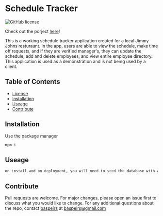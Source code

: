 # Schedule Tracker
![GitHub license](https://img.shields.io/badge/license-None-blue.svg)

Check out the porject [here](https://myschedule1457.herokuapp.com/)!
 
This is a working schedule tracker application created for a local Jimmy Johns resturaunt. In the app, users are able to view the schedule, make time off requests, and if they are verified manager's, they can update the schedule, add and delete employees, and view entire employee directory. This application is used as a demonstration and is not being used by a client. 

## Table of Contents
* [License](#license)
* [Installation](#installation)
* [Useage](#useage)
* [Contribute](#contribute)

## Installation
Use the package manager 
```bash
npm i
```

## Useage
```bash
on install and on deployment, you will need to seed the database with a schedule and a manager. The application uses one schedule object that will be updated as changes are made. Additionally, to prevent users from creating their own profile without being an employee, a manager must create employees when signed in. 
```

## Contribute
Pull requests are welcome. For major changes, please open an issue first to discuss what you would like to change.
For any additional questions about the repo, contact [baspeirs](undefined) at baspeirs@gmail.com

